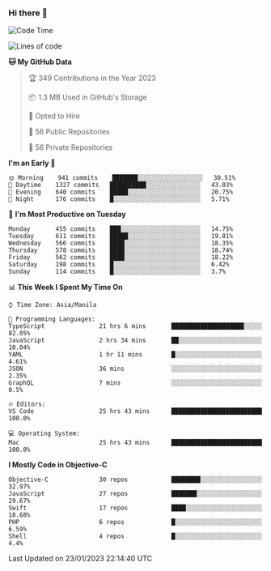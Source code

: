 ### Hi there 👋

<!--START_SECTION:waka-->
![Code Time](http://img.shields.io/badge/Code%20Time-3%2C566%20hrs%2027%20mins-blue)

![Lines of code](https://img.shields.io/badge/From%20Hello%20World%20I%27ve%20Written-2%20Million%20lines%20of%20code-blue)

**🐱 My GitHub Data** 

> 🏆 349 Contributions in the Year 2023
 > 
> 📦 1.3 MB Used in GitHub's Storage 
 > 
> 💼 Opted to Hire
 > 
> 📜 56 Public Repositories 
 > 
> 🔑 56 Private Repositories  
 > 
**I'm an Early 🐤** 

```text
🌞 Morning    941 commits    ███████░░░░░░░░░░░░░░░░░░   30.51% 
🌆 Daytime    1327 commits   ██████████░░░░░░░░░░░░░░░   43.03% 
🌃 Evening    640 commits    █████░░░░░░░░░░░░░░░░░░░░   20.75% 
🌙 Night      176 commits    █░░░░░░░░░░░░░░░░░░░░░░░░   5.71%

```
📅 **I'm Most Productive on Tuesday** 

```text
Monday       455 commits    ███░░░░░░░░░░░░░░░░░░░░░░   14.75% 
Tuesday      611 commits    █████░░░░░░░░░░░░░░░░░░░░   19.81% 
Wednesday    566 commits    ████░░░░░░░░░░░░░░░░░░░░░   18.35% 
Thursday     578 commits    ████░░░░░░░░░░░░░░░░░░░░░   18.74% 
Friday       562 commits    ████░░░░░░░░░░░░░░░░░░░░░   18.22% 
Saturday     198 commits    █░░░░░░░░░░░░░░░░░░░░░░░░   6.42% 
Sunday       114 commits    █░░░░░░░░░░░░░░░░░░░░░░░░   3.7%

```


📊 **This Week I Spent My Time On** 

```text
⌚︎ Time Zone: Asia/Manila

💬 Programming Languages: 
TypeScript               21 hrs 6 mins       ████████████████████░░░░░   82.05% 
JavaScript               2 hrs 34 mins       ██░░░░░░░░░░░░░░░░░░░░░░░   10.04% 
YAML                     1 hr 11 mins        █░░░░░░░░░░░░░░░░░░░░░░░░   4.61% 
JSON                     36 mins             ░░░░░░░░░░░░░░░░░░░░░░░░░   2.35% 
GraphQL                  7 mins              ░░░░░░░░░░░░░░░░░░░░░░░░░   0.5%

🔥 Editors: 
VS Code                  25 hrs 43 mins      █████████████████████████   100.0%

💻 Operating System: 
Mac                      25 hrs 43 mins      █████████████████████████   100.0%

```

**I Mostly Code in Objective-C** 

```text
Objective-C              30 repos            ████████░░░░░░░░░░░░░░░░░   32.97% 
JavaScript               27 repos            ███████░░░░░░░░░░░░░░░░░░   29.67% 
Swift                    17 repos            ████░░░░░░░░░░░░░░░░░░░░░   18.68% 
PHP                      6 repos             █░░░░░░░░░░░░░░░░░░░░░░░░   6.59% 
Shell                    4 repos             █░░░░░░░░░░░░░░░░░░░░░░░░   4.4%

```



 Last Updated on 23/01/2023 22:14:40 UTC
<!--END_SECTION:waka-->


<!--
**rad182/rad182** is a ✨ _special_ ✨ repository because its `README.md` (this file) appears on your GitHub profile.

Here are some ideas to get you started:

- 🔭 I’m currently working on ...
- 🌱 I’m currently learning ...
- 👯 I’m looking to collaborate on ...
- 🤔 I’m looking for help with ...
- 💬 Ask me about ...
- 📫 How to reach me: ...
- 😄 Pronouns: ...
- ⚡ Fun fact: ...
-->
